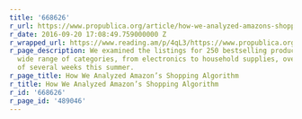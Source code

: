 ```yaml
---
title: '668626'
r_url: https://www.propublica.org/article/how-we-analyzed-amazons-shopping-algorithm
r_date: 2016-09-20 17:08:49.759000000 Z
r_wrapped_url: https://www.reading.am/p/4qL3/https://www.propublica.org/article/how-we-analyzed-amazons-shopping-algorithm
r_page_description: We examined the listings for 250 bestselling products across a
  wide range of categories, from electronics to household supplies, over a period
  of several weeks this summer.
r_page_title: How We Analyzed Amazon’s Shopping Algorithm
r_title: How We Analyzed Amazon’s Shopping Algorithm
r_id: '668626'
r_page_id: '489046'
---
```


